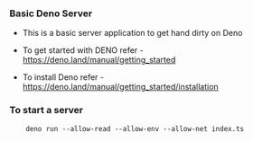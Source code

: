 ### Basic Deno Server

- This is a basic server application to get hand dirty on Deno 

- To get started with DENO refer - https://deno.land/manual/getting_started

- To install Deno refer - https://deno.land/manual/getting_started/installation

### To start a server
        
        deno run --allow-read --allow-env --allow-net index.ts